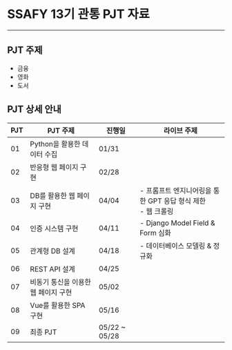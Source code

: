 # SSAFY 13기 관통 PJT 자료


---


## PJT 주제
- 금융 
- 영화 
- 도서 



## PJT 상세 안내

| PJT | PJT 주제        | 진행일 | 라이브 주제 |
| ------ | --------------- | ------ | ------ |
| 01 | Python을 활용한 데이터 수집 | 01/31 |  |
| 02 | 반응형 웹 페이지 구현 | 02/28 |  |
| 03 | DB를 활용한 웹 페이지 구현 | 04/04 | - 프롬프트 엔지니어링을 통한 GPT 응답 형식 제한<br />- 웹 크롤링 |
| 04 | 인증 시스템 구현                            | 04/11 | - Django Model Field & Form 심화 |
| 05 | 관계형 DB 설계 | 04/18 | - 데이터베이스 모델링 & 정규화 |
| 06 | REST API 설계 | 04/25 |  |
| 07 | 비동기 통신을 이용한 웹 페이지 구현 | 05/02 |  |
| 08 | Vue를 활용한 SPA 구현 | 05/16 |  |
| 09 | 최종 PJT | 05/22 ~ 05/28 |  |
